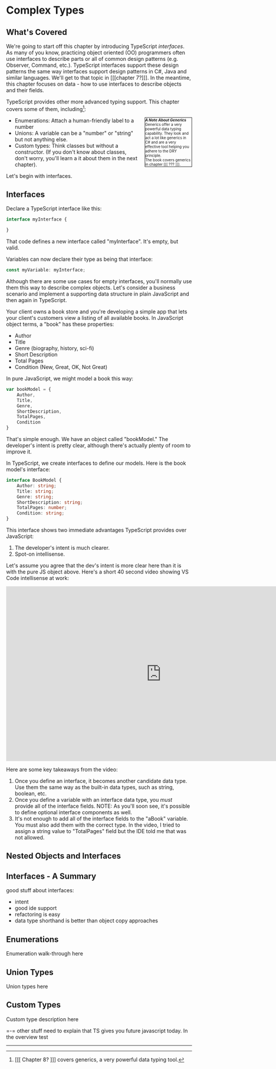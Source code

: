 # Complex Types

## What's Covered
We're going to start off this chapter by introducing TypeScript _interfaces_. As many of you know, practicing object oriented (OO) programmers often use interfaces to describe parts or all of common design patterns (e.g. Observer, Command, etc.). TypeScript interfaces support these design patterns the same way interfaces support design patterns in C#, Java and similar languages. We'll get to that topic in [[[chapter 7?]]]. In the meantime, this chapter focuses on data - how to use interfaces to describe objects and their fields.  

TypeScript provides other more advanced typing support. This chapter covers some of them, including[^1]:

<div style="float:right; margin-left: 15px; border: 1px solid; width:25%; font-size: 10px">
<b><i>A Note About Generics</i></b><br/>
Generics offer a very powerful data typing capability. They look and act a lot like generics in C# and are a very effective tool helping you adhere to the DRY principle. 
<br/>
The book covers generics in chapter [[[ ??? ]]]. 
</div>

- Enumerations: Attach a human-friendly label to a number
- Unions: A variable can be a "number" or "string" but not anything else.
- Custom types: Think classes but without a constructor. (If you don't know about classes, don't worry, you'll learn a it about them in the next chapter).

Let's begin with interfaces.

## Interfaces

Declare a TypeScript interface like this:

```TypeScript
interface myInterface {

}
```
That code defines a new interface called "myInterface". It's empty, but valid. 

Variables can now declare their type as being that interface:

```TypeScript
const myVariable: myInterface;
```

Although there are some use cases for empty interfaces, you'll normally use them this way to describe complex objects. Let's consider a business scenario and implement a supporting data structure in plain JavaScript and then again in TypeScript. 

Your client owns a book store and you're developing a simple app that lets your client's customers view a listing of all available books. In JavaScript object terms, a "book" has these properties:

- Author
- Title
- Genre (biography, history, sci-fi)
- Short Description
- Total Pages
- Condition (New, Great, OK, Not Great)

In pure JavaScript, we might model a book this way:

```JavaScript
var bookModel = {
    Author,
    Title,
    Genre,
    ShortDescription,
    TotalPages,
    Condition
}
```

That's simple enough. We have an object called "bookModel." The developer's intent is pretty clear, although there's actually plenty of room to improve it. 

In TypeScript, we create interfaces to define our models. Here is the book model's interface:

```TypeScript
interface BookModel {
    Author: string;
    Title: string;
    Genre: string;
    ShortDescription: string;
    TotalPages: number;
    Condition: string;
}
```

This interface shows two immediate advantages TypeScript provides over JavaScript:

1. The developer's intent is much clearer. 
2. Spot-on intellisense.

Let's assume you agree that the dev's intent is more clear here than it is with the pure JS object above. Here's a short 40 second video showing VS Code intellisense at work:

<!--<div style='position:relative;padding-bottom:63%'><iframe src='https://gfycat.com/ifr/OrdinaryRareGull' frameborder='0' scrolling='no' width='100%' height='100%' style='position:absolute;top:0;left:0;' allowfullscreen></iframe></div>-->

<!--<iframe width="560" height="315" src="https://www.youtube.com/embed/o_wxodLGT34" frameborder="0" allowfullscreen></iframe>-->
<iframe width="840" height="473" src="https://www.youtube.com/embed/o_wxodLGT34" frameborder="0" allowfullscreen></iframe>
 
Here are some key takeaways from the video: 

1. Once you define an interface, it becomes another candidate data type. Use them the same way as the built-in data types, such as string, boolean, etc.
2. Once you define a variable with an interface data type, you *must* provide all of the interface fields. NOTE: As you'll soon see, it's possible to define optional interface components as well.
3. It's not enough to add all of the interface fields to the "aBook" variable. You must also add them with the correct type. In the video, I tried to assign a string value to "TotalPages" field but the IDE told me that was not allowed.

## Nested Objects and Interfaces

## Interfaces - A Summary

good stuff about interfaces:
- intent
- good ide support
- refactoring is easy
- data type shorthand is better than object copy approaches



## Enumerations
Enumeration walk-through here

## Union Types

Union types here

## Custom Types
Custom type description here





=-=
other stuff
need to explain that TS gives you future javascript today. In the overview
test

---

[^1]: [[[ Chapter 8? ]]] covers generics, a very powerful data typing tool.
